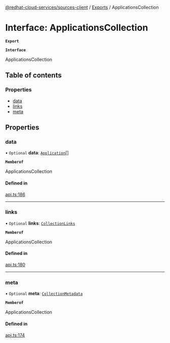 [@redhat-cloud-services/sources-client](../README.md) / [Exports](../modules.md) / ApplicationsCollection

# Interface: ApplicationsCollection

**`Export`**

**`Interface`**

ApplicationsCollection

## Table of contents

### Properties

- [data](ApplicationsCollection.md#data)
- [links](ApplicationsCollection.md#links)
- [meta](ApplicationsCollection.md#meta)

## Properties

### data

• `Optional` **data**: [`Application`](Application.md)[]

**`Memberof`**

ApplicationsCollection

#### Defined in

[api.ts:186](https://github.com/RedHatInsights/javascript-clients/blob/master/packages/sources/api.ts#L186)

___

### links

• `Optional` **links**: [`CollectionLinks`](CollectionLinks.md)

**`Memberof`**

ApplicationsCollection

#### Defined in

[api.ts:180](https://github.com/RedHatInsights/javascript-clients/blob/master/packages/sources/api.ts#L180)

___

### meta

• `Optional` **meta**: [`CollectionMetadata`](CollectionMetadata.md)

**`Memberof`**

ApplicationsCollection

#### Defined in

[api.ts:174](https://github.com/RedHatInsights/javascript-clients/blob/master/packages/sources/api.ts#L174)
